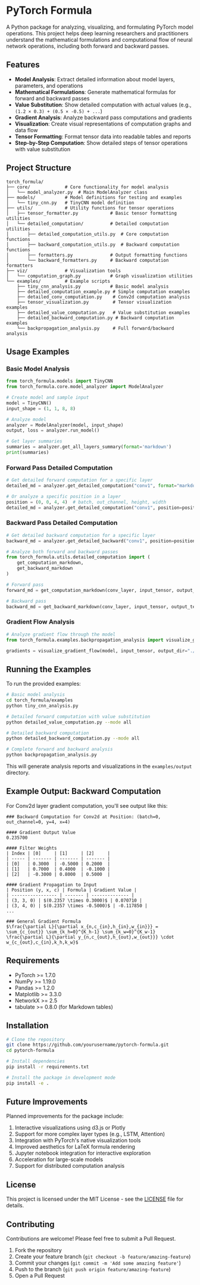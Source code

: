 # PyTorch Formula

A Python package for analyzing, visualizing, and formulating PyTorch model operations. This project helps deep learning researchers and practitioners understand the mathematical formulations and computational flow of neural network operations, including both forward and backward passes.

## Features

- **Model Analysis**: Extract detailed information about model layers, parameters, and operations
- **Mathematical Formulations**: Generate mathematical formulas for forward and backward passes
- **Value Substitution**: Show detailed computation with actual values (e.g., `(1.2 × 0.3) + (0.5 × -0.5) + ...`)
- **Gradient Analysis**: Analyze backward pass computations and gradients
- **Visualization**: Create visual representations of computation graphs and data flow
- **Tensor Formatting**: Format tensor data into readable tables and reports
- **Step-by-Step Computation**: Show detailed steps of tensor operations with value substitution

## Project Structure

```
torch_formula/
├── core/             # Core functionality for model analysis
│   └── model_analyzer.py  # Main ModelAnalyzer class
├── models/           # Model definitions for testing and examples
│   └── tiny_cnn.py   # TinyCNN model definition
├── utils/            # Utility functions for tensor operations
│   ├── tensor_formatter.py            # Basic tensor formatting utilities
│   └── detailed_computation/          # Detailed computation utilities
│       ├── detailed_computation_utils.py  # Core computation functions
│       ├── backward_computation_utils.py  # Backward computation functions
│       ├── formatters.py              # Output formatting functions
│       └── backward_formatters.py     # Backward computation formatters
├── viz/              # Visualization tools
│   └── computation_graph.py           # Graph visualization utilities
└── examples/         # Example scripts
    ├── tiny_cnn_analysis.py           # Basic model analysis
    ├── detailed_computation_example.py # Simple computation examples
    ├── detailed_conv_computation.py    # Conv2d computation analysis
    ├── tensor_visualization.py         # Tensor visualization examples
    ├── detailed_value_computation.py   # Value substitution examples
    ├── detailed_backward_computation.py # Backward computation examples
    └── backpropagation_analysis.py     # Full forward/backward analysis
```

## Usage Examples

### Basic Model Analysis

```python
from torch_formula.models import TinyCNN
from torch_formula.core.model_analyzer import ModelAnalyzer

# Create model and sample input
model = TinyCNN()
input_shape = (1, 1, 8, 8)

# Analyze model
analyzer = ModelAnalyzer(model, input_shape)
output, loss = analyzer.run_model()

# Get layer summaries
summaries = analyzer.get_all_layers_summary(format='markdown')
print(summaries)
```

### Forward Pass Detailed Computation

```python
# Get detailed forward computation for a specific layer
detailed_md = analyzer.get_detailed_computation("conv1", format="markdown")

# Or analyze a specific position in a layer
position = (0, 0, 4, 4)  # batch, out_channel, height, width
detailed_md = analyzer.get_detailed_computation("conv1", position=position, format="markdown")
```

### Backward Pass Detailed Computation

```python
# Get detailed backward computation for a specific layer
backward_md = analyzer.get_detailed_backward("conv1", position=position, format="markdown")

# Analyze both forward and backward passes
from torch_formula.utils.detailed_computation import (
    get_computation_markdown, 
    get_backward_markdown
)

# Forward pass
forward_md = get_computation_markdown(conv_layer, input_tensor, output_tensor, position)

# Backward pass
backward_md = get_backward_markdown(conv_layer, input_tensor, output_tensor, grad_output, position)
```

### Gradient Flow Analysis

```python
# Analyze gradient flow through the model
from torch_formula.examples.backpropagation_analysis import visualize_gradient_flow

gradients = visualize_gradient_flow(model, input_tensor, output_dir="./output")
```

## Running the Examples

To run the provided examples:

```bash
# Basic model analysis
cd torch_formula/examples
python tiny_cnn_analysis.py

# Detailed forward computation with value substitution
python detailed_value_computation.py --mode all

# Detailed backward computation
python detailed_backward_computation.py --mode all

# Complete forward and backward analysis
python backpropagation_analysis.py
```

This will generate analysis reports and visualizations in the `examples/output` directory.

## Example Output: Backward Computation

For Conv2d layer gradient computation, you'll see output like this:

```
### Backward Computation for Conv2d at Position: (batch=0, out_channel=0, y=4, x=4)

#### Gradient Output Value
0.235700

#### Filter Weights
| Index | [0]     | [1]     | [2]     |
| ----- | ------- | ------- | ------- |
| [0]   | 0.3000  | -0.5000 | 0.2000  |
| [1]   | 0.7000  | 0.4000  | -0.1000 |
| [2]   | -0.3000 | 0.8000  | 0.5000  |

#### Gradient Propagation to Input
| Position (y, x, c) | Formula | Gradient Value |
| ----------------- | ------- | -------------- |
| (3, 3, 0) | $(0.2357 \times 0.3000)$ | 0.070710 |
| (3, 4, 0) | $(0.2357 \times -0.5000)$ | -0.117850 |
...

### General Gradient Formula
$\frac{\partial L}{\partial x_{n,c_{in},h_{in},w_{in}}} = \sum_{c_{out}} \sum_{k_h=0}^{K_h-1} \sum_{k_w=0}^{K_w-1} \frac{\partial L}{\partial y_{n,c_{out},h_{out},w_{out}}} \cdot w_{c_{out},c_{in},k_h,k_w}$
```

## Requirements

- PyTorch >= 1.7.0
- NumPy >= 1.19.0
- Pandas >= 1.2.0
- Matplotlib >= 3.3.0
- NetworkX >= 2.5
- tabulate >= 0.8.0 (for Markdown tables)

## Installation

```bash
# Clone the repository
git clone https://github.com/yourusername/pytorch-formula.git
cd pytorch-formula

# Install dependencies
pip install -r requirements.txt

# Install the package in development mode
pip install -e .
```

## Future Improvements

Planned improvements for the package include:

1. Interactive visualizations using d3.js or Plotly
2. Support for more complex layer types (e.g., LSTM, Attention)
3. Integration with PyTorch's native visualization tools
4. Improved aesthetics for LaTeX formula rendering
5. Jupyter notebook integration for interactive exploration
6. Acceleration for large-scale models
7. Support for distributed computation analysis

## License

This project is licensed under the MIT License - see the [LICENSE](LICENSE) file for details.

## Contributing

Contributions are welcome! Please feel free to submit a Pull Request.

1. Fork the repository
2. Create your feature branch (`git checkout -b feature/amazing-feature`)
3. Commit your changes (`git commit -m 'Add some amazing feature'`)
4. Push to the branch (`git push origin feature/amazing-feature`)
5. Open a Pull Request
